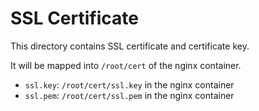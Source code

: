 # SSL Certificate

This directory contains SSL certificate and certificate key. 

It will be mapped into `/root/cert` of the nginx container.

+ `ssl.key`: `/root/cert/ssl.key` in the nginx container
+ `ssl.pem`: `/root/cert/ssl.pem` in the nginx container
